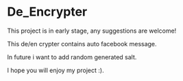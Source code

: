 # De_Encrypter
This project is in early stage, any suggestions are welcome!

This de/en crypter contains auto facebook message.

In future i want to add random generated salt.

I hope you will enjoy my project :).

